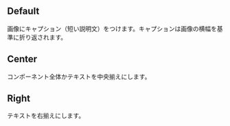 ## Default
画像にキャプション（短い説明文）をつけます。キャプションは画像の横幅を基準に折り返されます。

## Center
コンポーネント全体かテキストを中央揃えにします。

## Right
テキストを右揃えにします。
